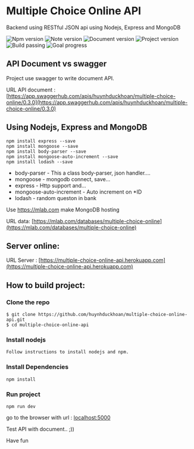 # Multiple Choice Online API
Backend using RESTful JSON api using Nodejs, Express and MongoDB

![Npm version](https://img.shields.io/badge/npm-v5.6.0-blue.svg)
![Note version](https://img.shields.io/badge/node-v10.1.0-blue.svg)
![Document version](https://img.shields.io/badge/docs%20version-v0.2.0-blue.svg)
![Project version](https://img.shields.io/badge/project%20version-v0.2.0-blue.svg)
![Build passing](https://img.shields.io/badge/build-passing-brightgreen.svg)
![Goal progress](https://img.shields.io/badge/goal%20progress%3A-72%25-red.svg)

## API Document vs swagger
Project use swagger to write document API. 

URL API document : [https://app.swaggerhub.com/apis/huynhduckhoan/multiple-choice-online/0.3.0](https://app.swaggerhub.com/apis/huynhduckhoan/multiple-choice-online/0.3.0)

## Using Nodejs, Express and MongoDB


```
npm install express --save
npm install mongoose --save
npm install body-parser --save
npm install mongoose-auto-increment --save
npm install lodash --save
```
<!-- npm install cookie-parser --save
npm install multer --save -->
* body-parser - This a class body-parser, json handler....
* mongoose - mongodb connect, save...
* express - Http support and... 
* mongoose-auto-increment - Auto increment on *ID
* lodash - random queston in bank
<!-- * cookie-parser- Chuyển đổi header của Cookie và phân bố đến các req.cookies -->
<!-- * multer - Đây là một thành phần trung gian trong node.js để xử lí phần multipart/form-data. -->

Use https://mlab.com make MongoDB hosting

URL data: [https://mlab.com/databases/multiple-choice-online](https://mlab.com/databases/multiple-choice-online)

## Server online: 
URL Server : [https://multiple-choice-online-api.herokuapp.com](https://multiple-choice-online-api.herokuapp.com)

## How to build project:

### Clone the repo
```
$ git clone https://github.com/huynhduckhoan/multiple-choice-online-api.git
$ cd multiple-choice-online-api
```
### Install nodejs
```
Follow instructions to install nodejs and npm.
```
### Install Dependencies
```
npm install
```
### Run project
```
npm run dev
```
go to the browser with url : [localhost:5000](http://localhost:5000)

Test API with document.. ;)) 

Have fun